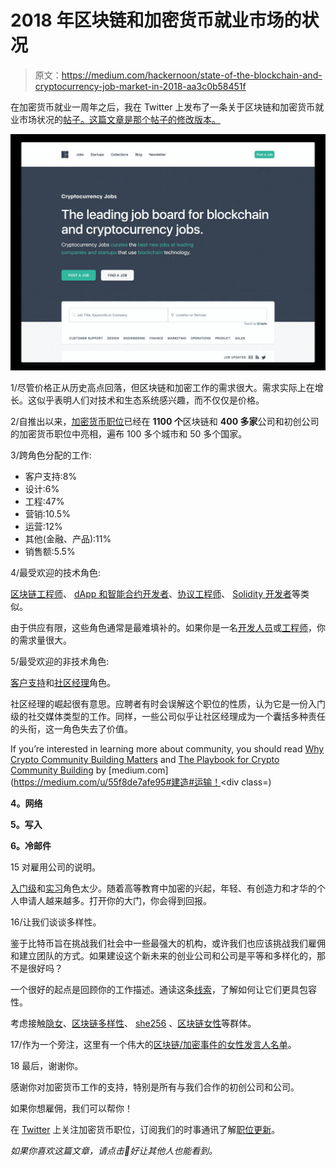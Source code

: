 # 2018 年区块链和加密货币就业市场的状况

> 原文：<https://medium.com/hackernoon/state-of-the-blockchain-and-cryptocurrency-job-market-in-2018-aa3c0b58451f>

在加密货币就业一周年之后，我在 Twitter 上发布了一条关于区块链和加密货币就业市场状况的[帖子。这篇文章是那个帖子的修改版本。](https://twitter.com/jobsincrypto/status/1055528680699686913)

![](img/62ea535c5d65c2dcd4cd98a3718fc535.png)

1/尽管价格正从历史高点回落，但区块链和加密工作的需求很大。需求实际上在增长。这似乎表明人们对技术和生态系统感兴趣，而不仅仅是价格。

2/自推出以来，[加密货币职位](https://cryptocurrencyjobs.co/)已经在 **1100 个**区块链和 **400 多家**公司和初创公司的加密货币职位中亮相，遍布 100 多个城市和 50 多个国家。

3/跨角色分配的工作:

*   客户支持:8%
*   设计:6%
*   工程:47%
*   营销:10.5%
*   运营:12%
*   其他(金融、产品):11%
*   销售额:5.5%

4/最受欢迎的技术角色:

[区块链工程师](https://cryptocurrencyjobs.co/blockchain-engineer/)、 [dApp 和智能合约开发者](https://cryptocurrencyjobs.co/smart-contracts/)、[协议工程师](https://cryptocurrencyjobs.co/protocol-engineer/)、 [Solidity 开发者](https://cryptocurrencyjobs.co/solidity/)等类似。

由于供应有限，这些角色通常是最难填补的。如果你是一名[开发人员](https://cryptocurrencyjobs.co/developer/)或[工程师](https://cryptocurrencyjobs.co/engineer/)，你的需求量很大。

5/最受欢迎的非技术角色:

[客户支持](https://cryptocurrencyjobs.co/customer-support/)和[社区经理](https://cryptocurrencyjobs.co/community-manager/)角色。

社区经理的崛起很有意思。应聘者有时会误解这个职位的性质，认为它是一份入门级的社交媒体类型的工作。同样，一些公司似乎让社区经理成为一个囊括多种责任的头衔，这一角色失去了价值。

If you’re interested in learning more about community, you should read [Why Crypto Community Building Matters](https://tokeneconomy.co/why-crypto-community-building-matters-b604b83c813c) and [The Playbook for Crypto Community Building](/provably-neutral/the-playbook-for-crypto-community-building-d065802b8e3f) by [medium.com](https://medium.com/u/55f8de7afe95#建造#运输！</h3></div><div class=) 

**4。网络**

**5。写入**

**6。冷邮件**

15 对雇用公司的说明。

[入门级](https://cryptocurrencyjobs.co/entry-level/)和[实习](https://cryptocurrencyjobs.co/internship/)角色太少。随着高等教育中加密的兴起，年轻、有创造力和才华的个人申请人越来越多。打开你的大门，你会得到回报。

16/让我们谈谈多样性。

鉴于比特币旨在挑战我们社会中一些最强大的机构，或许我们也应该挑战我们雇佣和建立团队的方式。如果建设这个新未来的创业公司和公司是平等和多样化的，那不是很好吗？

一个很好的起点是回顾你的工作描述。通读这条[线索](https://twitter.com/JohnONolan/status/997569165824176128)，了解如何让它们更具包容性。

考虑接触[隐女](https://twitter.com/crypto_chicks)、[区块链多样性](https://twitter.com/DivinBlockchain)、 [she256](https://twitter.com/SHE_256) 、[区块链女性](https://twitter.com/WiBlockchain)等群体。

17/作为一个旁注，这里有一个伟大的[区块链/加密事件的女性发言人名单](https://docs.google.com/spreadsheets/u/2/d/e/2PACX-1vSaa3O5rCCgsko7w11UmHm31U4-7DM7dhvqmjGHlIYu2f54JFI1Ol3Z0XzbKna-XfxwJow_EwahP7PY/pubhtml?ref=cryptocurrencyjobs.co)。

18 最后，谢谢你。

感谢你对加密货币工作的支持，特别是所有与我们合作的初创公司和公司。

如果你想雇佣，我们可以帮你！

在 [Twitter](https://twitter.com/jobsincrypto) 上关注加密货币职位，订阅我们的时事通讯了解[职位更新](https://cryptocurrencyjobs.co/newsletter/)。

*如果你喜欢这篇文章，请点击👏好让其他人也能看到。*